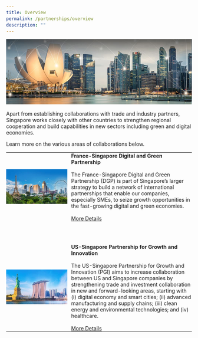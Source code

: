 ```yaml
---
title: Overview
permalink: /partnerships/overview
description: ""
---
```

![Banner](/images/Partnerships/Overview/Partnerships%20_OverviewBanner.jpg)

Apart from establishing collaborations with trade and industry partners, Singapore works closely with other countries to strengthen regional cooperation and build capabilities in new sectors including green and digital economies.

Learn more on the various areas of collaborations below.

<table style="width:100%">
	<tr>
		<td style="width:35%; padding: 0 10px 30px 0">
			<img src="/images/Partnerships/Overview/Partnerships%20_OverviewDGP.jpg" style="width:250px;height=100px" alt="DGP">
		</td>
		<td style="padding: 0 0 30px 0">
			<strong>France-Singapore Digital and Green Partnership</strong><br><br>
			<div>The France-Singapore Digital and Green Partnership (DGP) is part of Singapore’s larger strategy to build a network of international partnerships that enable our companies, especially SMEs, to seize growth opportunities in the fast-growing digital and green economies.</div><br>
			<a href="/partnerships/dgp">More Details</a>
		</td>
	</tr>
	<tr>
		<td style="width:35%; padding: 30px 10px 0 0">
			<img src="/images/Partnerships/Overview/Partnerships%20_OverviewPGI.jpg" style="width:250px;height=100px" alt="PGI">
		</td>
		<td style="padding: 30px 0 0 0">
			<b>US-Singapore Partnership for Growth and Innovation</b><br><br>
			<div>The US-Singapore Partnership for Growth and Innovation (PGI) aims to increase collaboration between US and Singapore companies by strengthening trade and investment collaboration in new and forward-looking areas, starting with (i) digital economy and smart cities; (ii) advanced manufacturing and supply chains; (iii) clean energy and environmental technologies; and (iv) healthcare.</div><br>
			<a href="/partnerships/pgi">More Details</a>
		</td>
	</tr>
</table>